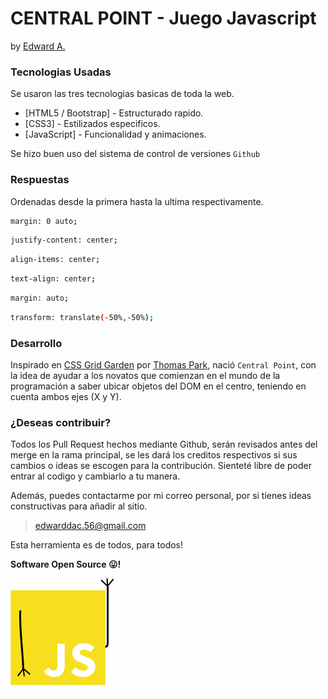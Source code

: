 # CENTRAL POINT - Juego Javascript
by [Edward A.](https://github.com/Edward-Alarco)

### Tecnologias Usadas

Se usaron las tres tecnologias basicas de toda la web.

* [HTML5 / Bootstrap] - Estructurado rapido.
* [CSS3] - Estilizados especificos.
* [JavaScript] - Funcionalidad y animaciones.

Se hizo buen uso del sistema de control de versiones `Github`

### Respuestas

Ordenadas desde la primera hasta la ultima respectivamente.

```sh
margin: 0 auto;
```
```sh
justify-content: center;
```
```sh
align-items: center;
```
```sh
text-align: center;
```
```sh
margin: auto;
```
```sh
transform: translate(-50%,-50%);
```



### Desarrollo

Inspirado en [CSS Grid Garden](http://cssgridgarden.com/) por [Thomas Park](https://github.com/thomaspark), nació `Central Point`, con la idea de ayudar a los novatos que comienzan en el mundo de la programación a saber ubicar objetos del DOM en el centro, teniendo en cuenta ambos ejes (X y Y).


### ¿Deseas contribuir?

Todos los Pull Request hechos mediante Github, serán revisados antes del merge en la rama principal, se les dará los creditos respectivos si sus cambios o ideas se escogen para la contribución.
Sienteté libre de poder entrar al codigo y cambiarlo a tu manera.

Además, puedes contactarme por mi correo personal, por si tienes ideas constructivas para añadir al sitio. 

> edwarddac.56@gmail.com

Esta herramienta es de todos, para todos!





**Software Open Source 😛!**

![Iamge Javascript](https://raw.githubusercontent.com/Edward-Alarco/central-point-game/master/img/javascript-mini.png?token=ANLIZ2X2ZJW456R6MVFFCLC7UGEJ6)
